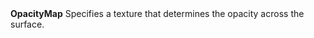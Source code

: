 <tr>
<td><strong>OpacityMap</strong></td>
<td>Specifies a texture that determines the opacity across the surface.</td>
</tr>
